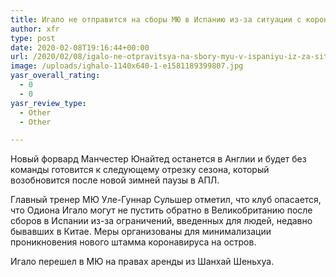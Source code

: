 ```yaml
---
title: Игало не отправится на сборы МЮ в Испанию из-за ситуации с коронавирусом
author: xfr
type: post
date: 2020-02-08T19:16:44+00:00
url: /2020/02/08/igalo-ne-otpravitsya-na-sbory-myu-v-ispaniyu-iz-za-situaczii-s-koronavirusom/
image: /uploads/ighalo-1140x640-1-e1581189399807.jpg
yasr_overall_rating:
  - 0
  - 0
yasr_review_type:
  - Other
  - Other

---
```

Новый форвард Манчестер Юнайтед останется в Англии и будет без команды готовится к следующему отрезку сезона, который возобновится после новой зимней паузы в АПЛ.

Главный тренер МЮ Уле-Гуннар Сульшер отметил, что клуб опасается, что Одиона Игало могут не пустить обратно в Великобританию после сборов в Испании из-за ограничений, введенных для людей, недавно бывавших в Китае. Меры организованы для минимализации проникновения нового штамма коронавируса на остров.

Игало перешел в МЮ на правах аренды из Шанхай Шеньхуа.